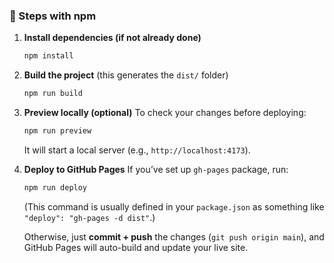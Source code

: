 ### 🔄 Steps with npm

1. **Install dependencies (if not already done)**

   ```bash
   npm install
   ```

2. **Build the project** (this generates the `dist/` folder)

   ```bash
   npm run build
   ```

3. **Preview locally (optional)**
   To check your changes before deploying:

   ```bash
   npm run preview
   ```

   It will start a local server (e.g., `http://localhost:4173`).

4. **Deploy to GitHub Pages**
   If you’ve set up `gh-pages` package, run:

   ```bash
   npm run deploy
   ```

   (This command is usually defined in your `package.json` as something like `"deploy": "gh-pages -d dist"`.)

   Otherwise, just **commit + push** the changes (`git push origin main`), and GitHub Pages will auto-build and update your live site.
